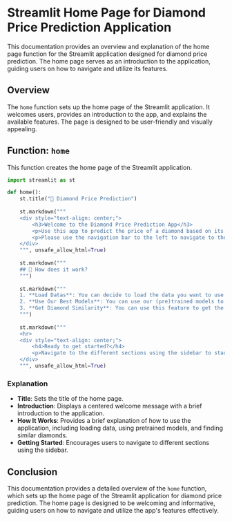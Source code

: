 # Streamlit Home Page for Diamond Price Prediction Application

This documentation provides an overview and explanation of the home page function for the Streamlit application designed for diamond price prediction. The home page serves as an introduction to the application, guiding users on how to navigate and utilize its features.

## Overview

The `home` function sets up the home page of the Streamlit application. It welcomes users, provides an introduction to the app, and explains the available features. The page is designed to be user-friendly and visually appealing.

## Function: `home`

This function creates the home page of the Streamlit application.

```python
import streamlit as st

def home():
    st.title("💎 Diamond Price Prediction")
    
    st.markdown("""
    <div style="text-align: center;">
        <h3>Welcome to the Diamond Price Prediction App</h3>
        <p>Use this app to predict the price of a diamond based on its features.</p>
        <p>Please use the navigation bar to the left to navigate to the different pages of the app.</p>
    </div>
    """, unsafe_allow_html=True)
    
    st.markdown("""
    ## 🌟 How does it work?
    """)
    
    st.markdown("""
    1. **Load Datas**: You can decide to load the data you want to use to train the model, or you can use our pretrained models.
    2. **Use Our Best Models**: You can use our (pre)trained models to predict the price of a diamond.
    3. **Get Diamond Similarity**: You can use this feature to get the similarity of a diamond to the ones in the dataset.
    """)
    
    st.markdown("""
    <hr>
    <div style="text-align: center;">
        <h4>Ready to get started?</h4>
        <p>Navigate to the different sections using the sidebar to start predicting diamond prices!</p>
    </div>
    """, unsafe_allow_html=True)
```

### Explanation
- **Title**: Sets the title of the home page.
- **Introduction**: Displays a centered welcome message with a brief introduction to the application.
- **How It Works**: Provides a brief explanation of how to use the application, including loading data, using pretrained models, and finding similar diamonds.
- **Getting Started**: Encourages users to navigate to different sections using the sidebar.

## Conclusion

This documentation provides a detailed overview of the `home` function, which sets up the home page of the Streamlit application for diamond price prediction. The home page is designed to be welcoming and informative, guiding users on how to navigate and utilize the app's features effectively.